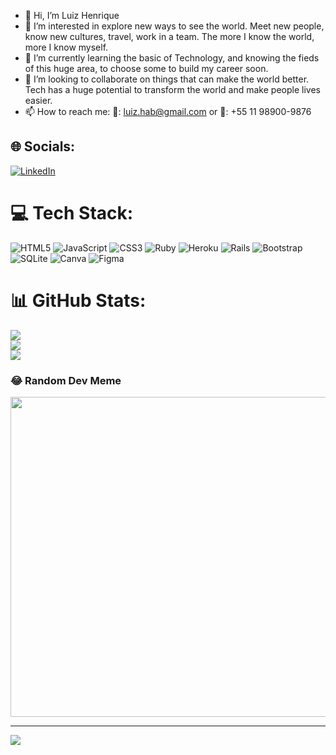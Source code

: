 - 👋 Hi, I’m Luiz Henrique
- 👀 I’m interested in explore new ways to see the world. Meet new people, know new cultures, travel, work in a team. The more I know the world, more I know myself.
- 🌱 I’m currently learning the basic of Technology, and knowing the fieds of this huge area, to choose some to build my career soon.
- 💞️ I’m looking to collaborate on things that can make the world better. Tech has a huge potential to transform the world and make people lives easier.
- 📫 How to reach me: 📧: luiz.hab@gmail.com or 📱: +55 11 98900-9876



## 🌐 Socials:
[![LinkedIn](https://img.shields.io/badge/LinkedIn-%230077B5.svg?logo=linkedin&logoColor=white)](https://linkedin.com/in//luiz-henrique-antunes/) 

# 💻 Tech Stack:
![HTML5](https://img.shields.io/badge/html5-%23E34F26.svg?style=for-the-badge&logo=html5&logoColor=white) ![JavaScript](https://img.shields.io/badge/javascript-%23323330.svg?style=for-the-badge&logo=javascript&logoColor=%23F7DF1E) ![CSS3](https://img.shields.io/badge/css3-%231572B6.svg?style=for-the-badge&logo=css3&logoColor=white) ![Ruby](https://img.shields.io/badge/ruby-%23CC342D.svg?style=for-the-badge&logo=ruby&logoColor=white) ![Heroku](https://img.shields.io/badge/heroku-%23430098.svg?style=for-the-badge&logo=heroku&logoColor=white) ![Rails](https://img.shields.io/badge/rails-%23CC0000.svg?style=for-the-badge&logo=ruby-on-rails&logoColor=white) ![Bootstrap](https://img.shields.io/badge/bootstrap-%23563D7C.svg?style=for-the-badge&logo=bootstrap&logoColor=white) ![SQLite](https://img.shields.io/badge/sqlite-%2307405e.svg?style=for-the-badge&logo=sqlite&logoColor=white) ![Canva](https://img.shields.io/badge/Canva-%2300C4CC.svg?style=for-the-badge&logo=Canva&logoColor=white) 	![Figma](https://img.shields.io/badge/figma-%23F24E1E.svg?style=for-the-badge&logo=figma&logoColor=white)
# 📊 GitHub Stats:
![](https://github-readme-stats.vercel.app/api?username=luizhab&theme=dark&hide_border=false&include_all_commits=false&count_private=false)<br/>
![](https://github-readme-streak-stats.herokuapp.com/?user=luizhab&theme=dark&hide_border=false)<br/>
![](https://github-readme-stats.vercel.app/api/top-langs/?username=luizhab&theme=dark&hide_border=false&include_all_commits=false&count_private=false&layout=compact)

### 😂 Random Dev Meme
<img src="https://random-memer.herokuapp.com/" width="512px"/>

---
[![](https://visitcount.itsvg.in/api?id=luizhab&icon=0&color=0)](https://visitcount.itsvg.in)

<!-- Proudly created with GPRM ( https://gprm.itsvg.in ) -->

<!---
luizhab/luizhab is a ✨ special ✨ repository because its `README.md` (this file) appears on your GitHub profile.
You can click the Preview link to take a look at your changes.
--->
